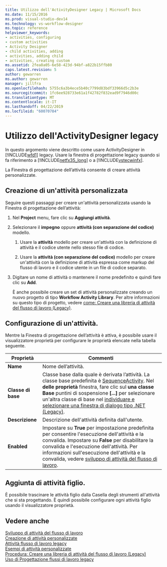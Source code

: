 ```yaml
---
title: Utilizzo dell'ActivityDesigner Legacy | Microsoft Docs
ms.date: 11/15/2016
ms.prod: visual-studio-dev14
ms.technology: vs-workflow-designer
ms.topic: reference
helpviewer_keywords:
- activities, configuring
- custom activities
- Activity Designer
- child activities, adding
- activities, adding child
- activities, creating custom
ms.assetid: 2fea8a05-6e58-423d-94bf-a822b15ffb80
caps.latest.revision: 5
author: gewarren
ms.author: gewarren
manager: jillfra
ms.openlocfilehash: 5755c6a3b4ece5b40c7799d83bdf33966d5c2b3e
ms.sourcegitcommit: 1fc6ee928733e61a1f42782f832ead9f7946d00c
ms.translationtype: MT
ms.contentlocale: it-IT
ms.lasthandoff: 04/22/2019
ms.locfileid: "60070784"
---
```

# <a name="using-the-legacy-activity-designer"></a>Utilizzo dell'ActivityDesigner legacy
In questo argomento viene descritto come usare ActivityDesigner in [!INCLUDE[wfd1](../includes/wfd1-md.md)] legacy. Usare la finestra di progettazione legacy quando si fa riferimento a [!INCLUDE[netfx35_long](../includes/netfx35-long-md.md)] o a [!INCLUDE[vstecwinfx](../includes/vstecwinfx-md.md)].  
  
 La Finestra di progettazione dell’attività consente di creare attività personalizzate.  
  
## <a name="creating-a-custom-activity"></a>Creazione di un'attività personalizzata  
 Seguire questi passaggi per creare un'attività personalizzata usando la Finestra di progettazione dell’attività:  
  
1. Nel **Project** menu, fare clic su **Aggiungi attività**.  
  
2. Selezionare il **impegno** oppure **attività (con separazione del codice)** modello.  
  
   1. Usare la **attività** modello per creare un'attività con la definizione di attività e il codice utente nello stesso file di codice.  
  
   2. Usare la **attività (con separazione del codice)** modello per creare un'attività con la definizione di attività espressa come markup del flusso di lavoro e il codice utente in un file di codice separato.  
  
3. Digitare un nome di attività o mantenere il nome predefinito e quindi fare clic su **Add**.  
  
   È anche possibile creare un set di attività personalizzate creando un nuovo progetto di tipo **Workflow Activity Library**. Per altre informazioni su questo tipo di progetto, vedere [come: Creare una libreria di attività del flusso di lavoro (Legacy)](../workflow-designer/how-to-create-a-workflow-activity-library-legacy.md).  
  
## <a name="configuring-an-activity"></a>Configurazione di un'attività.  
 Mentre la Finestra di progettazione dell’attività è attiva, è possibile usare il visualizzatore proprietà per configurare le proprietà elencate nella tabella seguente.  
  
|Proprietà|Commenti|  
|--------------|--------------|  
|**Name**|Nome dell’attività.|  
|**Classe di base**|Classe base dalla quale è derivata l’attività. La classe base predefinita è [SequenceActivity](http://go.microsoft.com/fwlink?LinkID=65020). Nel **delle proprietà** finestra, fare clic sul **una classe Base** puntini di sospensione **[...]**  per selezionare un'altra classe di base nel [individuare e selezionare una finestra di dialogo tipo .NET (Legacy)](../workflow-designer/browse-and-select-a-dotnet-type-dialog-box-legacy.md).|  
|**Descrizione**|Descrizione dell'attività definita dall'utente.|  
|**Enabled**|Impostare su **True** per impostazione predefinita per consentire l'esecuzione dell'attività e la convalida. Impostare su **False** per disabilitare la convalida e l'esecuzione dell'attività. Per informazioni sull'esecuzione dell'attività e la convalida, vedere [sviluppo di attività del flusso di lavoro](http://go.microsoft.com/fwlink?LinkID=65024).|  
  
## <a name="adding-child-activities"></a>Aggiunta di attività figlio.  
 È possibile trascinare le attività figlio dalla Casella degli strumenti all'attività che si sta progettando. È quindi possibile configurare ogni attività figlio usando il visualizzatore proprietà.  
  
## <a name="see-also"></a>Vedere anche  
 [Sviluppo di attività del flusso di lavoro](http://go.microsoft.com/fwlink?LinkID=65024)   
 [Creazione di attività personalizzate](http://go.microsoft.com/fwlink?LinkID=65021)   
 [Attività flusso di lavoro legacy](../workflow-designer/legacy-workflow-activities.md)   
 [Esempi di attività personalizzate](http://go.microsoft.com/fwlink?LinkID=65022)   
 [Procedura: Creare una libreria di attività del flusso di lavoro (Legacy)](../workflow-designer/how-to-create-a-workflow-activity-library-legacy.md)   
 [Uso di Progettazione flussi di lavoro legacy](../workflow-designer/using-the-legacy-workflow-designer.md)